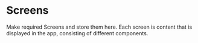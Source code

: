 # Screens
Make required Screens and store them here. Each screen is content that is displayed in the app, consisting of different components.